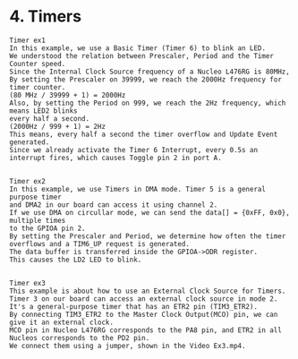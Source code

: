 # 4. Timers

	Timer ex1
	In this example, we use a Basic Timer (Timer 6) to blink an LED.
	We understood the relation between Prescaler, Period and the Timer Counter speed.
	Since the Internal Clock Source frequency of a Nucleo L476RG is 80MHz,
	By setting the Prescaler on 39999, we reach the 2000Hz frequency for timer counter.
	(80 MHz / 39999 + 1) = 2000Hz
	Also, by setting the Period on 999, we reach the 2Hz frequency, which means LED2 blinks 
	every half a second.
	(2000Hz / 999 + 1) = 2Hz
	This means, every half a second the timer overflow and Update Event generated. 
	Since we already activate the Timer 6 Interrupt, every 0.5s an interrupt fires, which causes Toggle pin 2 in port A.
	
	
	Timer ex2 
	In this example, we use Timers in DMA mode. Timer 5 is a general purpose timer
	and DMA2 in our board can access it using channel 2.
	If we use DMA on circullar mode, we can send the data[] = {0xFF, 0x0}, multiple times
	to the GPIOA pin 2. 
	By setting the Prescaler and Period, we determine how often the timer overflows and a TIM6_UP request is generated.
	The data buffer is transferred inside the GPIOA->ODR register.
	This causes the LD2 LED to blink.

	
	Timer ex3
	This example is about how to use an External Clock Source for Timers.
	Timer 3 on our board can access an external clock source in mode 2.
	It's a general-purpose timer that has an ETR2 pin (TIM3_ETR2). 
	By connecting TIM3_ETR2 to the Master Clock Output(MCO) pin, we can give it an external clock. 
	MCO pin in Nucleo L476RG corresponds to the PA8 pin, and ETR2 in all Nucleos corresponds to the PD2 pin.
	We connect them using a jumper, shown in the Video Ex3.mp4.





